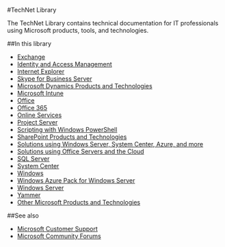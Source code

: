 #TechNet Library

The TechNet Library contains technical documentation for IT professionals using Microsoft products, tools, and technologies.

##In this library

<ul>
<li>
<a href="https://int.technet.microsoft.com/en-us/library/aa996058(v=exchg.150).aspx">Exchange</a>
</li>
<li>
<a href="https://int.technet.microsoft.com/en-us/library/mt126702.aspx">Identity and Access Management</a>
</li>
<li>
<a href="https://int.technet.microsoft.com/en-us/library/hh781013.aspx">Internet Explorer</a>
</li>
<li>
<a href="https://int.technet.microsoft.com/en-us/library/gg293124.aspx">Skype for Business Server</a>
</li>
<li>
<a href="https://int.technet.microsoft.com/en-us/library/dn383731.aspx">Microsoft Dynamics Products and Technologies</a>
</li>
<li>
<a href="https://int.technet.microsoft.com/en-us/library/jj676587.aspx">Microsoft Intune</a>
</li>
<li>
<a href="https://int.technet.microsoft.com/en-us/library/dn789490(v=office.12).aspx">Office</a>
</li>
<li>
<a href="https://int.technet.microsoft.com/en-us/library/gg681899(v=office.12).aspx">Office 365</a>
</li>
<li>
<a href="https://int.technet.microsoft.com/en-us/library/cc498720.aspx">Online Services</a>
</li>
<li>
<a href="https://int.technet.microsoft.com/en-us/library/fp179724.aspx">Project Server</a>
</li>
<li>
<a href="https://int.technet.microsoft.com/en-us/library/bb978526.aspx">Scripting with Windows PowerShell</a>
</li>
<li>
<a href="https://int.technet.microsoft.com/en-us/library/fp179725.aspx">SharePoint Products and Technologies</a>
</li>
<li>
<a href="https://int.technet.microsoft.com/en-us/library/solutions.aspx">Solutions using Windows Server, System Center, Azure, and more</a>
</li>
<li>
<a href="https://int.technet.microsoft.com/en-us/library/dn262744.aspx">Solutions using Office Servers and the Cloud</a>
</li>
<li>
<a href="https://int.technet.microsoft.com/en-us/library/bb545450.aspx">SQL Server</a>
</li>
<li>
<a href="https://int.technet.microsoft.com/en-us/library/cc507089.aspx">System Center</a>
</li>
<li>
<a href="https://int.technet.microsoft.com/en-us/library/cc498727.aspx">Windows</a>
</li>
<li>
<a href="https://int.technet.microsoft.com/en-us/library/dn296435.aspx">Windows Azure Pack for Windows Server</a>
</li>
<li>
<a href="https://int.technet.microsoft.com/en-us/library/bb625087.aspx">Windows Server</a>
</li>
<li>
<a href="https://int.technet.microsoft.com/en-us/library/dn753681.aspx">Yammer</a>
</li>
<li>
<a href="https://int.technet.microsoft.com/en-us/library/cc440477.aspx">Other Microsoft Products and Technologies</a>
</li>
</ul>

##See also

<ul>
<li>
<a href="http://support.microsoft.com/">Microsoft Customer Support</a>
</li>
<li>
<a href="http://answers.microsoft.com/en-us">Microsoft Community Forums</a>
</li>
</ul>
